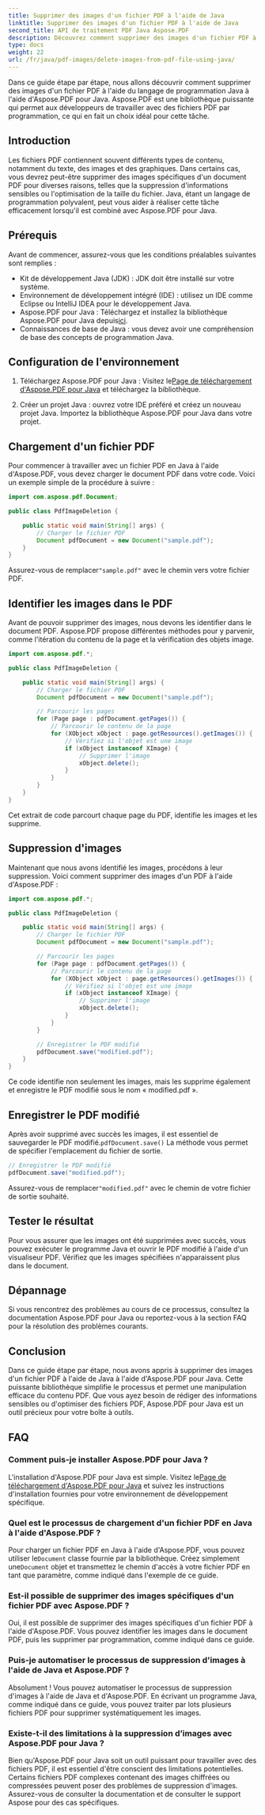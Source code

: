 ```yaml
---
title: Supprimer des images d'un fichier PDF à l'aide de Java
linktitle: Supprimer des images d'un fichier PDF à l'aide de Java
second_title: API de traitement PDF Java Aspose.PDF
description: Découvrez comment supprimer des images d'un fichier PDF à l'aide de Java avec Aspose.PDF pour Java. Guide étape par étape avec code source pour une suppression efficace des images dans les fichiers PDF.
type: docs
weight: 22
url: /fr/java/pdf-images/delete-images-from-pdf-file-using-java/
---
```


Dans ce guide étape par étape, nous allons découvrir comment supprimer des images d'un fichier PDF à l'aide du langage de programmation Java à l'aide d'Aspose.PDF pour Java. Aspose.PDF est une bibliothèque puissante qui permet aux développeurs de travailler avec des fichiers PDF par programmation, ce qui en fait un choix idéal pour cette tâche.

## Introduction

Les fichiers PDF contiennent souvent différents types de contenu, notamment du texte, des images et des graphiques. Dans certains cas, vous devrez peut-être supprimer des images spécifiques d'un document PDF pour diverses raisons, telles que la suppression d'informations sensibles ou l'optimisation de la taille du fichier. Java, étant un langage de programmation polyvalent, peut vous aider à réaliser cette tâche efficacement lorsqu'il est combiné avec Aspose.PDF pour Java.

## Prérequis

Avant de commencer, assurez-vous que les conditions préalables suivantes sont remplies :

- Kit de développement Java (JDK) : JDK doit être installé sur votre système.
- Environnement de développement intégré (IDE) : utilisez un IDE comme Eclipse ou IntelliJ IDEA pour le développement Java.
-  Aspose.PDF pour Java : Téléchargez et installez la bibliothèque Aspose.PDF pour Java depuis[ici](https://downloads.aspose.com/pdf/java).
- Connaissances de base de Java : vous devez avoir une compréhension de base des concepts de programmation Java.

## Configuration de l'environnement

1.  Téléchargez Aspose.PDF pour Java : Visitez le[Page de téléchargement d'Aspose.PDF pour Java](https://downloads.aspose.com/pdf/java) et téléchargez la bibliothèque.

2. Créer un projet Java : ouvrez votre IDE préféré et créez un nouveau projet Java. Importez la bibliothèque Aspose.PDF pour Java dans votre projet.

## Chargement d'un fichier PDF

Pour commencer à travailler avec un fichier PDF en Java à l'aide d'Aspose.PDF, vous devez charger le document PDF dans votre code. Voici un exemple simple de la procédure à suivre :

```java
import com.aspose.pdf.Document;

public class PdfImageDeletion {

    public static void main(String[] args) {
        // Charger le fichier PDF
        Document pdfDocument = new Document("sample.pdf");
    }
}
```

 Assurez-vous de remplacer`"sample.pdf"` avec le chemin vers votre fichier PDF.

## Identifier les images dans le PDF

Avant de pouvoir supprimer des images, nous devons les identifier dans le document PDF. Aspose.PDF propose différentes méthodes pour y parvenir, comme l'itération du contenu de la page et la vérification des objets image.

```java
import com.aspose.pdf.*;

public class PdfImageDeletion {

    public static void main(String[] args) {
        // Charger le fichier PDF
        Document pdfDocument = new Document("sample.pdf");

        // Parcourir les pages
        for (Page page : pdfDocument.getPages()) {
            // Parcourir le contenu de la page
            for (XObject xObject : page.getResources().getImages()) {
                // Vérifiez si l'objet est une image
                if (xObject instanceof XImage) {
                    // Supprimer l'image
                    xObject.delete();
                }
            }
        }
    }
}
```

Cet extrait de code parcourt chaque page du PDF, identifie les images et les supprime.

## Suppression d'images

Maintenant que nous avons identifié les images, procédons à leur suppression. Voici comment supprimer des images d'un PDF à l'aide d'Aspose.PDF :

```java
import com.aspose.pdf.*;

public class PdfImageDeletion {

    public static void main(String[] args) {
        // Charger le fichier PDF
        Document pdfDocument = new Document("sample.pdf");

        // Parcourir les pages
        for (Page page : pdfDocument.getPages()) {
            // Parcourir le contenu de la page
            for (XObject xObject : page.getResources().getImages()) {
                // Vérifiez si l'objet est une image
                if (xObject instanceof XImage) {
                    // Supprimer l'image
                    xObject.delete();
                }
            }
        }

        // Enregistrer le PDF modifié
        pdfDocument.save("modified.pdf");
    }
}
```

Ce code identifie non seulement les images, mais les supprime également et enregistre le PDF modifié sous le nom « modified.pdf ».

## Enregistrer le PDF modifié

Après avoir supprimé avec succès les images, il est essentiel de sauvegarder le PDF modifié.`pdfDocument.save()` La méthode vous permet de spécifier l'emplacement du fichier de sortie.

```java
// Enregistrer le PDF modifié
pdfDocument.save("modified.pdf");
```

 Assurez-vous de remplacer`"modified.pdf"` avec le chemin de votre fichier de sortie souhaité.

## Tester le résultat

Pour vous assurer que les images ont été supprimées avec succès, vous pouvez exécuter le programme Java et ouvrir le PDF modifié à l'aide d'un visualiseur PDF. Vérifiez que les images spécifiées n'apparaissent plus dans le document.

## Dépannage

Si vous rencontrez des problèmes au cours de ce processus, consultez la documentation Aspose.PDF pour Java ou reportez-vous à la section FAQ pour la résolution des problèmes courants.

## Conclusion

Dans ce guide étape par étape, nous avons appris à supprimer des images d'un fichier PDF à l'aide de Java à l'aide d'Aspose.PDF pour Java. Cette puissante bibliothèque simplifie le processus et permet une manipulation efficace du contenu PDF. Que vous ayez besoin de rédiger des informations sensibles ou d'optimiser des fichiers PDF, Aspose.PDF pour Java est un outil précieux pour votre boîte à outils.

## FAQ

### Comment puis-je installer Aspose.PDF pour Java ?

 L'installation d'Aspose.PDF pour Java est simple. Visitez le[Page de téléchargement d'Aspose.PDF pour Java](https://releases.aspose.com/pdf/java/) et suivez les instructions d'installation fournies pour votre environnement de développement spécifique.

### Quel est le processus de chargement d'un fichier PDF en Java à l'aide d'Aspose.PDF ?

 Pour charger un fichier PDF en Java à l'aide d'Aspose.PDF, vous pouvez utiliser le`Document` classe fournie par la bibliothèque. Créez simplement une`Document` objet et transmettez le chemin d'accès à votre fichier PDF en tant que paramètre, comme indiqué dans l'exemple de ce guide.

### Est-il possible de supprimer des images spécifiques d'un fichier PDF avec Aspose.PDF ?

Oui, il est possible de supprimer des images spécifiques d'un fichier PDF à l'aide d'Aspose.PDF. Vous pouvez identifier les images dans le document PDF, puis les supprimer par programmation, comme indiqué dans ce guide.

### Puis-je automatiser le processus de suppression d'images à l'aide de Java et Aspose.PDF ?

Absolument ! Vous pouvez automatiser le processus de suppression d'images à l'aide de Java et d'Aspose.PDF. En écrivant un programme Java, comme indiqué dans ce guide, vous pouvez traiter par lots plusieurs fichiers PDF pour supprimer systématiquement les images.

### Existe-t-il des limitations à la suppression d’images avec Aspose.PDF pour Java ?

Bien qu'Aspose.PDF pour Java soit un outil puissant pour travailler avec des fichiers PDF, il est essentiel d'être conscient des limitations potentielles. Certains fichiers PDF complexes contenant des images chiffrées ou compressées peuvent poser des problèmes de suppression d'images. Assurez-vous de consulter la documentation et de consulter le support Aspose pour des cas spécifiques.